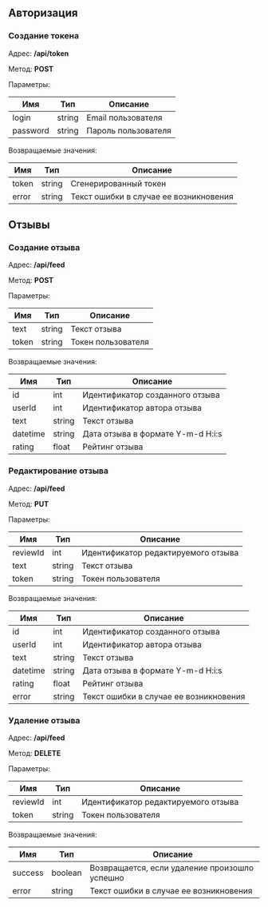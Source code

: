 ## Авторизация

### Создание токена
Адрес: **/api/token**

Метод: **POST**

Параметры:

| Имя      | Тип    | Описание           |
| -------- | ------ | ------------------ |
|  login   | string | Email пользователя |
| password | string | Пароль пользователя|

Возвращаемые значения:

| Имя   | Тип    | Описание                               |
| ----- | ------ | -------------------------------------- |
| token | string | Сгенерированный токен                  |
| error | string | Текст ошибки в случае ее возникновения |

## Отзывы

### Создание отзыва
Адрес: **/api/feed**

Метод: **POST**

Параметры:

| Имя   | Тип    | Описание           |
| ----- | ------ | ------------------ |
| text  | string | Текст отзыва       |
| token | string | Токен пользователя |

Возвращаемые значения:

| Имя      | Тип    | Описание                          |
| -------- | ------ | --------------------------------- |
| id       | int    | Идентификатор созданного отзыва   |
| userId   | int    | Идентификатор автора отзыва       |
| text     | string | Текст отзыва                      |
| datetime | string | Дата отзыва в формате Y-m-d H:i:s |
| rating   | float  | Рейтинг отзыва                    |

### Редактирование отзыва
Адрес: **/api/feed**

Метод: **PUT**

Параметры:

| Имя      | Тип    | Описание                            |
| -------- | ------ | ----------------------------------- |
| reviewId | int    | Идентификатор редактируемого отзыва |
| text     | string | Текст отзыва                        |
| token    | string | Токен пользователя                  |

Возвращаемые значения:

| Имя      | Тип    | Описание                               |
| -------- | ------ | -------------------------------------- |
| id       | int    | Идентификатор созданного отзыва        |
| userId   | int    | Идентификатор автора отзыва            |
| text     | string | Текст отзыва                           |
| datetime | string | Дата отзыва в формате Y-m-d H:i:s      |
| rating   | float  | Рейтинг отзыва                         |
| error    | string | Текст ошибки в случае ее возникновения |

### Удаление отзыва

Адрес: **/api/feed**

Метод: **DELETE**

Параметры:

| Имя      | Тип    | Описание                            |
| -------- | ------ | ----------------------------------- |
| reviewId | int    | Идентификатор редактируемого отзыва |
| token    | string | Токен пользователя                  |

Возвращаемые значения:

| Имя     | Тип     | Описание                                      |
| ------- | ------- | --------------------------------------------- |
| success | boolean | Возвращается, если удаление произошло успешно |
| error   | string  | Текст ошибки в случае ее возникновения        |

